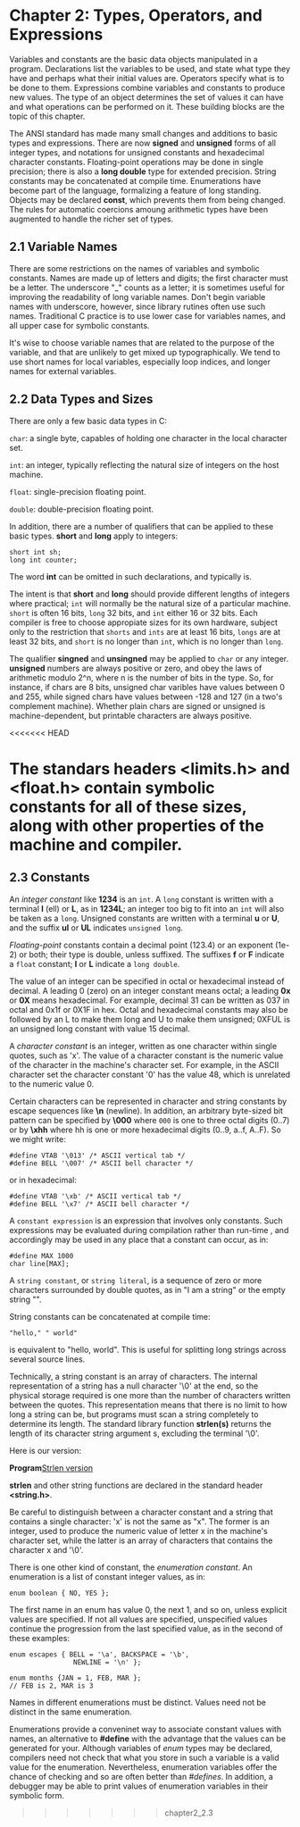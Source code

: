 # Chapter 2: Types, Operators, and Expressions


Variables and constants are the basic data objects manipulated in a program.
Declarations list the variables to be used, and state what type they have
and perhaps what their initial values are. Operators specify what is to be
done to them. Expressions combine variables and constants to produce new
values. The type of an object determines the set of values it can have and
what operations can be performed on it. These building blocks are the topic
of this chapter.


The ANSI standard has made many small changes and additions to basic
types and expressions. There are now **signed** and **unsigned** forms
of all integer types, and notations for unsigned constants and hexadecimal
character constants. Floating-point operations may be done in single
precision; there is also a **long double** type for extended precision.
String constants may be concatenated at compile time. Enumerations have
become part of the language, formalizing a feature of long standing. 
Objects may be declared **const**, which prevents them from being changed.
The rules for automatic coercions amoung arithmetic types have been augmented
to handle the richer set of types.


## 2.1 Variable Names


There are some restrictions on the names of variables and symbolic constants.
Names are made up of letters and digits; the first character must be a letter.
The underscore "_" counts as a letter; it is sometimes useful for improving
the readability of long variable names. Don't begin variable names with
underscore, however, since library rutines often use such names. Traditional 
C practice is to use lower case for variables names, and all upper case
for symbolic constants.


It's wise to choose variable names that are related to the purpose of the 
variable, and that are unlikely to get mixed up typographically. We tend to
use short names for local variables, especially loop indices, and longer 
names for external variables.


## 2.2 Data Types and Sizes


There are only a few basic data types in C:


`char`: a single byte, capables of holding one character in the local
character set.


`int`: an integer, typically reflecting the natural size of integers
on the host machine.


`float`: single-precision floating point.


`double`: double-precision floating point.


In addition, there are a number of qualifiers that can be applied to these
basic types. **short** and **long** apply to integers:

```
short int sh;
long int counter;
```


The word **int** can be omitted in such declarations, and typically is.


The intent is that **short** and **long** should provide different lengths
of integers where practical; `int` will normally be the natural size of a
particular machine. `short` is often 16 bits, `long` 32 bits, and `int` either
16 or 32 bits. Each compiler is free to choose appropiate sizes for its own
hardware, subject only to the restriction that `shorts` and `ints` are at 
least 16 bits, `longs` are at least 32 bits, and `short` is no longer than
`int`, which is no longer than `long`.


The qualifier **singned** and **unsingned** may be applied to `char` or any
integer. **unsigned** numbers are always positive or zero, and obey the laws
of arithmetic modulo 2^n, where n is the number of bits in the type. So, for
instance, if chars are 8 bits, unsigned char varibles have values between
0 and 255, while signed chars have values between -128 and 127 (in a two's
complement machine). Whether plain chars are signed or unsigned is 
machine-dependent, but printable characters are always positive.


<<<<<<< HEAD

The standars headers **<limits.h>** and **<float.h>** contain symbolic
constants for all of these sizes, along with other properties of the machine
and compiler.
=======
## 2.3 Constants


An *integer constant* like **1234** is an `int`. A `long` constant is written
with a terminal **l** (ell) or **L**, as in **1234L**; an integer too big
to fit into an `int` will also be taken as a `long`. Unsigned constants
are written with a terminal **u** or **U**, and the suffix **ul** or **UL**
indicates `unsigned long`.


*Floating-point* constants contain a decimal point (123.4) or an 
exponent (1e-2)
or both; their type is double, unless suffixed. The suffixes **f** or **F**
indicate a `float` constant; **l** or **L** indicate a `long double`.


The value of an integer can be specified in octal or hexadecimal instead of
decimal. A leading 0 (zero) on an integer constant means octal; a leading 
**0x** or **0X** means hexadecimal. For example, decimal 31 can be written
as 037 in octal and 0x1f or 0X1F in hex. Octal and hexadecimal constants
may also be followed by an L to make them long and U to make them unsigned;
0XFUL is an unsigned long constant with value 15 decimal.


A *character constant* is an integer, written as one character within single 
quotes, such as 'x'. The value of a character constant is the numeric value
of the character in the machine's character set. For example, in the ASCII
character set the character constant '0' has the value 48, which is unrelated
to the numeric value 0.


Certain characters can be represented in character and string constants by
escape sequences like **\\n** (newline). In addition, an arbitrary byte-sized
bit pattern can be specified by **\\000** where `000` is one to three octal
digits (0..7) or by **\\xhh** where hh is one or more hexadecimal digits
(0..9, a..f, A..F). So we might write:


```
#define VTAB '\013' /* ASCII vertical tab */
#define BELL '\007' /* ASCII bell character */
```


or in hexadecimal:


```
#define VTAB '\xb' /* ASCII vertical tab */
#define BELL '\x7' /* ASCII bell character */
```


A `constant expression` is an expression that involves only constants.
Such expressions may be evaluated during compilation rather than run-time
, and accordingly may be used in any place that a constant can occur, as in:


```
#define MAX 1000
char line[MAX];
```


A `string constant`, or `string literal`, is a sequence of zero or more
characters surrounded by double quotes, as in "I am a string" or the empty
string "".


String constants can be concatenated at compile time:

```
"hello," " world"
```


is equivalent to "hello, world". This is useful for splitting long strings
across several source lines.


Technically, a string constant is an array of characters. The internal
representation of a string has a null character '\0' at the end, so the
physical storage required is one more than the number of characters written
between the quotes. This representation means that there is no limit
to how long a string can be, but programs must scan a string completely to
determine its length. The standard library function **strlen(s)** returns 
the length of its character string argument s, excluding the terminal '\0'.


Here is our version:


**Program**[Strlen version](code/my_strlen.c)


**strlen** and other string functions are declared in the standard header
**<string.h>**.


Be careful to distinguish between a character constant and a string that 
contains a single character: 'x' is not the same as "x". The former is an 
integer, used to produce the numeric value of letter x in the machine's 
character set, while the latter is an array of characters that contains 
the character x and '\0'.


There is one other kind of constant, the *enumeration constant*. An 
enumeration is a list of constant integer values, as in:


```
enum boolean { NO, YES };
```


The first name in an enum has value 0, the next 1, and so on, unless explicit
values are specified. If not all values are specified, unspecified values
continue the progression from the last specified value, as in the second
of these examples:


```
enum escapes { BELL = '\a', BACKSPACE = '\b', 
                NEWLINE = '\n' };

enum months {JAN = 1, FEB, MAR };
// FEB is 2, MAR is 3
```


Names in different enumerations must be distinct. Values need not be distinct
in the same enumeration.


Enumerations provide a conveninet way to associate constant values with names,
an alternative to **#define** with the advantage that the values can be
generated for your. Although variables of *enum* types may be declared,
compilers need not check that what you store in such a variable is a valid
value for the enumeration. Nevertheless, enumeration variables offer
the chance of checking and so are often better than *#defines*. In addition,
a debugger may be able to print values of enumeration variables in their
symbolic form.



>>>>>>> chapter2_2.3
